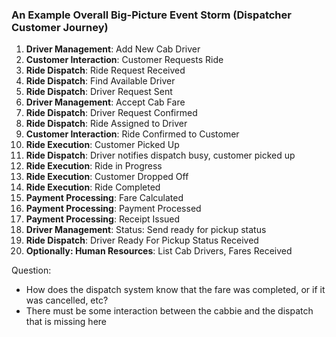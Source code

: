 ### An Example Overall Big-Picture Event Storm (Dispatcher Customer Journey)

1. **Driver Management**: Add New Cab Driver
2. **Customer Interaction**: Customer Requests Ride
3. **Ride Dispatch**: Ride Request Received
4. **Ride Dispatch**: Find Available Driver
5. **Ride Dispatch**: Driver Request Sent
6. **Driver Management**: Accept Cab Fare
7. **Ride Dispatch**: Driver Request Confirmed
8. **Ride Dispatch**: Ride Assigned to Driver
9. **Customer Interaction**: Ride Confirmed to Customer
10. **Ride Execution**: Customer Picked Up
11. **Ride Dispatch**: Driver notifies dispatch busy, customer picked up
12. **Ride Execution**: Ride in Progress
13. **Ride Execution**: Customer Dropped Off
14. **Ride Execution**: Ride Completed
15. **Payment Processing**: Fare Calculated
16. **Payment Processing**: Payment Processed
17. **Payment Processing**: Receipt Issued
18. **Driver Management**: Status: Send ready for pickup status
19. **Ride Dispatch**: Driver Ready For Pickup Status Received
20. **Optionally: Human Resources**: List Cab Drivers, Fares Received

Question:
* How does the dispatch system know that the fare was completed, or if it was cancelled, etc?
* There must be some interaction between the cabbie and the dispatch that is missing here